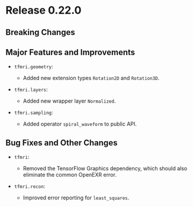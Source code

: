 # Release 0.22.0



## Breaking Changes



## Major Features and Improvements

- `tfmri.geometry`:

  - Added new extension types `Rotation2D` and `Rotation3D`.

- `tfmri.layers`:

  - Added new wrapper layer `Normalized`.

- `tfmri.sampling`:

  - Added operator ``spiral_waveform`` to public API.


## Bug Fixes and Other Changes

- `tfmri`:

  - Removed the TensorFlow Graphics dependency, which should also eliminate
    the common OpenEXR error.

- `tfmri.recon`:

  - Improved error reporting for ``least_squares``.
